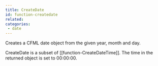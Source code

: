 ```yaml
---
title: CreateDate
id: function-createdate
related:
categories:
 - date
---
```


Creates a CFML date object from the given year, month and day. 

CreateDate is a subset of [[function-CreateDateTime]]. The time in the returned object is set to 00:00:00.